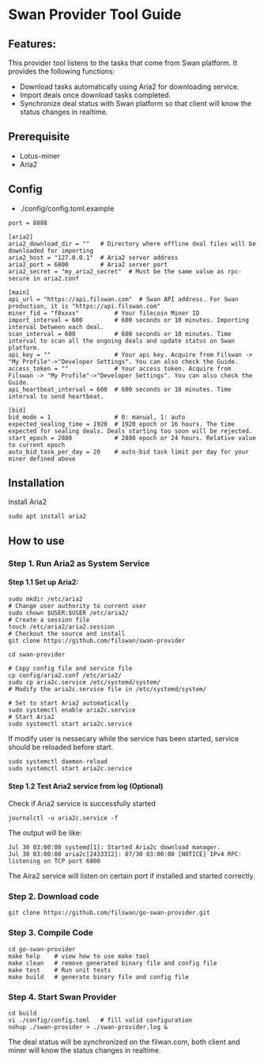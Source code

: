 # Swan Provider Tool Guide

## Features:

This provider tool listens to the tasks that come from Swan platform. It provides the following functions:

* Download tasks automatically using Aria2 for downloading service.
* Import deals once download tasks completed.
* Synchronize deal status with Swan platform so that client will know the status changes in realtime.

## Prerequisite
- Lotus-miner
- Aria2

## Config
* ./config/config.toml.example
```shell
port = 8888

[aria2]
aria2_download_dir = ""   # Directory where offline deal files will be downloaded for importing
aria2_host = "127.0.0.1"  # Aria2 server address
aria2_port = 6800         # Aria2 server port
aria2_secret = "my_aria2_secret"  # Must be the same value as rpc-secure in aria2.conf

[main]
api_url = "https://api.filswan.com"  # Swan API address. For Swan production, it is "https://api.filswan.com"
miner_fid = "f0xxxx"          # Your filecoin Miner ID
import_interval = 600         # 600 seconds or 10 minutes. Importing interval between each deal.
scan_interval = 600           # 600 seconds or 10 minutes. Time interval to scan all the ongoing deals and update status on Swan platform.
api_key = ""                  # Your api key. Acquire from Filswan -> "My Profile"->"Developer Settings". You can also check the Guide.
access_token = ""             # Your access token. Acquire from Filswan -> "My Profile"->"Developer Settings". You can also check the Guide.
api_heartbeat_interval = 600  # 600 seconds or 10 minutes. Time interval to send heartbeat.

[bid]
bid_mode = 1                  # 0: manual, 1: auto
expected_sealing_time = 1920  # 1920 epoch or 16 hours. The time expected for sealing deals. Deals starting too soon will be rejected.
start_epoch = 2880            # 2880 epoch or 24 hours. Relative value to current epoch
auto_bid_task_per_day = 20    # auto-bid task limit per day for your miner defined above
```

## Installation

Install Aria2
```shell
sudo apt install aria2
```

## How to use

### Step 1. Run Aria2 as System Service

#### Step 1.1 Set up Aria2:

```shell
sudo mkdir /etc/aria2
# Change user authority to current user
sudo chown $USER:$USER /etc/aria2/
# Create a session file
touch /etc/aria2/aria2.session
# Checkout the source and install 
git clone https://github.com/filswan/swan-provider

cd swan-provider

# Copy config file and service file
cp config/aria2.conf /etc/aria2/
sudo cp aria2c.service /etc/systemd/system/
# Modify the aria2c.service file in /etc/systemd/system/

# Set to start Aria2 automatically
sudo systemctl enable aria2c.service
# Start Aria2
sudo systemctl start aria2c.service
```
If modify user is nessecary while the service has been started, service should be reloaded before start.
```shell
sudo systemctl daemon-reload
sudo systemctl start aria2c.service
```

#### Step 1.2 Test Aria2 service from log (Optional)

Check if Aria2 service is successfully started

```shell
journalctl -u aria2c.service -f
```
The output will be like:

```shell
Jul 30 03:00:00 systemd[1]: Started Aria2c download manager.
Jul 30 03:00:00 aria2c[2433312]: 07/30 03:00:00 [NOTICE] IPv4 RPC: listening on TCP port 6800
```

The Aira2 service will listen on certain port if installed and started correctly.

### Step 2. Download code
```shell
git clone https://github.com/filswan/go-swan-provider.git
```
### Step 3. Compile Code
```shell
cd go-swan-provider
make help    # view how to use make tool
make clean   # remove generated binary file and config file
make test    # Run unit tests
make build   # generate binary file and config file
```

### Step 4. Start Swan Provider
```shell
cd build
vi ./config/config.toml   # fill valid configuration
nohup ./swan-provider > ./swan-provider.log &
```

The deal status will be synchronized on the filwan.com, both client and miner will know the status changes in realtime.
